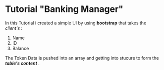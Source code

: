# Tutorial "Banking Manager"

In this Tutorial i created a simple UI by using **bootstrap** that takes the _client's_ : 

1. Name 
2. ID 
3. Balance 

The Token Data is pushed into an array and getting into stucure to form the ***table's content*** .